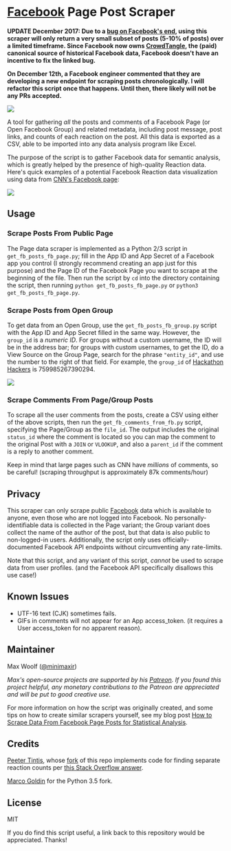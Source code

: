 # [Facebook](https://aapks.com/apk/facebook/) Page Post Scraper

**UPDATE December 2017: Due to a [bug on Facebook's end](https://developers.facebook.com/bugs/1838195226492053/), using this scraper will only return a very small subset of posts (5-10% of posts) over a limited timeframe. Since Facebook now owns [CrowdTangle](http://www.crowdtangle.com), the (paid) canonical source of historical Facebook data, Facebook doesn't have an incentive to fix the linked bug.**

**On December 12th, a Facebook engineer commented that they are developing a new endpoint for scraping posts chronologically. I will refactor this script once that happens. Until then, there likely will not be any PRs accepted.**

![](/examples/fb_scraper_data.png)

A tool for gathering *all* the posts and comments of a Facebook Page (or Open Facebook Group) and related metadata, including post message, post links, and counts of each reaction on the post. All this data is exported as a CSV, able to be imported into any data analysis program like Excel.

The purpose of the script is to gather Facebook data for semantic analysis, which is greatly helped by the presence of high-quality Reaction data. Here's quick examples of a potential Facebook Reaction data visualization using data from [CNN's Facebook page](https://www.facebook.com/cnn/):

![](/examples/reaction-example-2.png)

## Usage

### Scrape Posts From Public Page

The Page data scraper is implemented as a Python 2/3 script in `get_fb_posts_fb_page.py`; fill in the App ID and App Secret of a Facebook app you control (I strongly recommend creating an app just for this purpose) and the Page ID of the Facebook Page you want to scrape at the beginning of the file. Then run the script by `cd` into the directory containing the script, then running `python get_fb_posts_fb_page.py` or `python3 get_fb_posts_fb_page.py`.

### Scrape Posts from Open Group

To get data from an Open Group, use the `get_fb_posts_fb_group.py` script with the App ID and App Secret filled in the same way. However, the `group_id` is a *numeric ID*. For groups without a custom username, the ID will be in the address bar; for groups with custom usernames, to get the ID, do a View Source on the Group Page, search for the phrase `"entity_id"`, and use the number to the right of that field. For example, the `group_id` of [Hackathon Hackers](https://www.facebook.com/groups/hackathonhackers/) is 759985267390294.

![](/examples/entity.png)

### Scrape Comments From Page/Group Posts

To scrape all the user comments from the posts, create a CSV using either of the above scripts, then run the `get_fb_comments_from_fb.py` script, specifying the Page/Group as the `file_id`. The output includes the original `status_id` where the comment is located so you can map the comment to the original Post with a `JOIN` or `VLOOKUP`, and also a `parent_id` if the comment is a reply to another comment.

Keep in mind that large pages such as CNN have *millions* of comments, so be careful! (scraping throughput is approximately 87k comments/hour)

## Privacy

This scraper can only scrape public [Facebook](https://aapks.com/apk/facebook/) data which is available to anyone, even those who are not logged into Facebook. No personally-identifiable data is collected in the Page variant; the Group variant does collect the name of the author of the post, but that data is also public to non-logged-in users. Additionally, the script only uses officially-documented Facebook API endpoints without circumventing any rate-limits.

Note that this script, and any variant of this script, *cannot* be used to scrape data from user profiles. (and the Facebook API specifically disallows this use case!)

## Known Issues

* UTF-16 text (CJK) sometimes fails.
* GIFs in comments will not appear for an App access_token. (it requires a User access_token for no apparent reason).

## Maintainer

Max Woolf ([@minimaxir](http://minimaxir.com))

*Max's open-source projects are supported by his [Patreon](https://www.patreon.com/minimaxir). If you found this project helpful, any monetary contributions to the Patreon are appreciated and will be put to good creative use.*

For more information on how the script was originally created, and some tips on how to create similar scrapers yourself, see my blog post [How to Scrape Data From Facebook Page Posts for Statistical Analysis](http://minimaxir.com/2015/07/facebook-scraper/).

## Credits

[Peeter Tintis](https://github.com/Digitaalhumanitaaria), whose [fork](https://github.com/Digitaalhumanitaaria/facebook-page-post-scraper/blob/master/get_fb_posts_fb_page.py) of this repo implements code for finding separate reaction counts per [this Stack Overflow answer](http://stackoverflow.com/a/37239851).

[Marco Goldin](https://github.com/marcogoldin) for the Python 3.5 fork.

## License

MIT

If you do find this script useful, a link back to this repository would be appreciated. Thanks!
